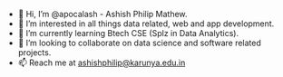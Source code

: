 - 👋 Hi, I’m @apocalash - Ashish Philip Mathew.
- 👀 I’m interested in all things data related, web and app development.
- 🌱 I’m currently learning Btech CSE (Splz in Data Analytics).
- 💞️ I’m looking to collaborate on data science and software related projects.
- 📫 Reach me at ashishphilip@karunya.edu.in  

<!---
apocalash/apocalash is a ✨ special ✨ repository because its `README.md` (this file) appears on your GitHub profile.
You can click the Preview link to take a look at your changes.
--->
